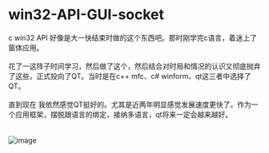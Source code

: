 # win32-API-GUI-socket
c win32 API
好像是大一快结束时做的这个东西吧。那时刚学完c语言，着迷上了窗体应用。<br/><br/>
花了一这阵子时间学习，然后做了这个，然后结合对时局和情况的认识又彻底抛弃了这些，正式投向了QT。当时是在c++ mfc、c# winform、qt这三者中选择了QT。<br/><br/>
直到现在 我依然感觉QT挺好的。尤其是近两年明显感觉发展速度更快了。作为一个应用框架，摆脱跟语言的绑定，接纳多语言，qt将来一定会越来越好。<br/><br/>
<br/>
![image](https://github.com/Z-Pike/win32-API-GUI-socket/edit/master/捕获t.png)
